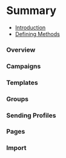 # Summary

* [Introduction](README.md)
* [Defining Methods](methods.md)
### Overview
### Campaigns
### Templates
### Groups
### Sending Profiles
### Pages
### Import

